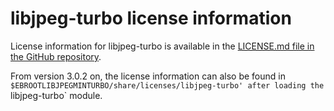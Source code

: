 # libjpeg-turbo license information

License information for libjpeg-turbo is available in the
[LICENSE.md file in the GitHub repository](https://github.com/libjpeg-turbo/libjpeg-turbo/blob/main/LICENSE.md).

From version 3.0.2 on, the license information can also be found in 
`$EBROOTLIBJPEGMINTURBO/share/licenses/libjpeg-turbo' after loading the `libjpeg-turbo` 
module.
